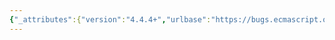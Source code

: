 ```yaml
---
{"_attributes":{"version":"4.4.4+","urlbase":"https://bugs.ecmascript.org/","maintainer":"dherman@mozilla.com"},"bug":{"bug_id":3689,"creation_ts":"2015-01-29 16:48:00 -0800","short_desc":"ArraySetLength step 17.c should be strengthened to an assertion.","delta_ts":"2015-02-02 18:38:49 -0800","product":"Draft for 6th Edition","component":"editorial issue","version":"Rev 31: January 15, 2015 Draft","rep_platform":"All","op_sys":"All","bug_status":"RESOLVED","resolution":"FIXED","priority":"Normal","bug_severity":"enhancement","everconfirmed":true,"reporter":{"uid":"jorendorff","name":"Jason Orendorff"},"assigned_to":{"uid":"allen","name":"Allen Wirfs-Brock"},"cc":"andrebargull","long_desc":[{"commentid":11754,"comment_count":0,"who":{"uid":"jorendorff","name":"Jason Orendorff"},"bug_when":"2015-01-29 16:48:48 -0800","thetext":"Step 17 is the loop that deletes elements from the array if the \"length\" property is being decreased.\n\n    17. While newLen < oldLen repeat,\n        a.  Set oldLen to oldLen – 1.\n        b.  Let deleteSucceeded be the result of calling the [[Delete]]\n            internal method of A passing ToString(oldLen).\n        c.  ReturnIfAbrupt(succeeded).\n        d.  If deleteSucceeded is false, then \n            i.-v. (...cleanup steps...)\n\nIt would be bad if we actually bailed out on step 17.c., because the cleanup steps would be skipped. The array could be left in violation of the array length invariant.\n\nFortunately, that can't happen: [[Delete]] on an Array object never terminates abruptly.\n\nAsserting that fact would be clearer than silently relying on it."},{"commentid":11755,"comment_count":1,"who":{"uid":"jorendorff","name":"Jason Orendorff"},"bug_when":"2015-01-29 16:57:33 -0800","thetext":"I think 17.d.iv. is also infallible and we can even assert that the return value is true."},{"commentid":11792,"comment_count":2,"who":{"uid":"andrebargull","name":"André Bargull"},"bug_when":"2015-01-31 08:27:52 -0800","thetext":"Steps 7 and 15 are also infallible."},{"commentid":11808,"comment_count":3,"who":{"uid":"allen","name":"Allen Wirfs-Brock"},"bug_when":"2015-01-31 13:50:03 -0800","thetext":"fixed in rev32 editor's draft"},{"commentid":11927,"comment_count":4,"who":{"uid":"allen","name":"Allen Wirfs-Brock"},"bug_when":"2015-02-02 18:38:49 -0800","thetext":"fixed in rev32 draft"}]}}
---
```

